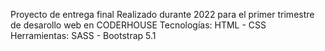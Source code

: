 Proyecto de entrega final 
Realizado durante 2022 para el primer trimestre de desarollo web en CODERHOUSE
Tecnologías: HTML - CSS 
Herramientas: SASS - Bootstrap 5.1
